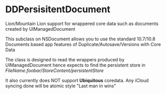 DDPersisitentDocument
=====================

Lion/Mountain Lion support for wrappered core data such as documents created by UIManagedDocument

This subclass on NSDocument allows you to use the standard 10.7/10.8 Documents based app features of Duplicate/Autosave/Versions with Core Data 

The class is designed to read the wrappers produced by UIManagedDocument hence expects to find the persistent store in *FileName.foobar/StoreContent/persistentStore*

It also currently does NOT support **Ubiquitous** coredata. Any iCloud syncing done will be atomic style "Last man in wins" 

